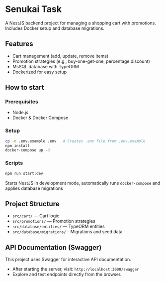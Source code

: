 # Senukai Task

A NestJS backend project for managing a shopping cart with promotions. Includes Docker setup and database migrations.

## Features
- Cart management (add, update, remove items)
- Promotion strategies (e.g., buy-one-get-one, percentage discount)
- MsSQL database with TypeORM
- Dockerized for easy setup

## How to start

### Prerequisites
- Node.js
- Docker & Docker Compose

### Setup

```sh
cp -n .env.example .env   # Creates .env file from .env.example
npm install
docker-compose up -d
```

### Scripts

```sh
npm run start:dev
```

Starts NestJS in development mode, automatically runs `docker-compose` and applies database migrations

## Project Structure
- `src/cart/` — Cart logic
- `src/promotions/` — Promotion strategies
- `src/database/entities/` — TypeORM entities
- `src/database/migrations/` - Migrations and seed data

## API Documentation (Swagger)
This project uses Swagger for interactive API documentation.

- After starting the server, visit: `http://localhost:3000/swagger`
- Explore and test endpoints directly from the browser.
